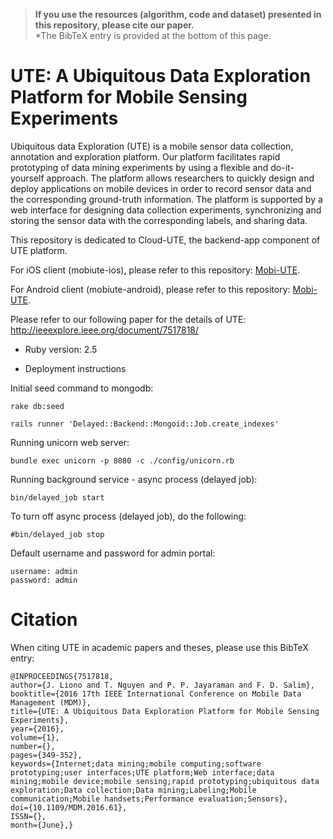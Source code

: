 > **If you use the resources (algorithm, code and dataset) presented in this repository, please cite our paper.**  
*The BibTeX entry is provided at the bottom of this page. 

# UTE: A Ubiquitous Data Exploration Platform for Mobile Sensing Experiments
Ubiquitous data Exploration (UTE) is a mobile sensor data collection, annotation and exploration platform. Our platform facilitates rapid prototyping of data mining experiments by using a flexible and do-it-yourself approach. The platform allows researchers to quickly design and deploy applications on mobile devices in order to record sensor data and the corresponding ground-truth information. The platform is supported by a web interface for designing data collection experiments, synchronizing and storing the sensor data with the corresponding labels, and sharing data.

This repository is dedicated to Cloud-UTE, the backend-app component of UTE platform. 

For iOS client (mobiute-ios), please refer to this repository: [Mobi-UTE](https://github.com/cruiseresearchgroup/mobiute-ios). 

For Android client (mobiute-android), please refer to this repository: [Mobi-UTE](https://github.com/cruiseresearchgroup/mobiute-android). 

Please refer to our following paper for the details of UTE: http://ieeexplore.ieee.org/document/7517818/ 

* Ruby version: 2.5

* Deployment instructions

Initial seed command to mongodb: 
```terminal
rake db:seed
```

```terminal
rails runner 'Delayed::Backend::Mongoid::Job.create_indexes'
```

Running unicorn web server: 
```terminal
bundle exec unicorn -p 8080 -c ./config/unicorn.rb
```

Running background service - async process (delayed job): 
```terminal
bin/delayed_job start 
```

To turn off async process (delayed job), do the following:
```terminal
#bin/delayed_job stop
```

Default username and password for admin portal: 
```
username: admin
password: admin
```

# Citation
When citing UTE in academic papers and theses, please use this BibTeX entry:
```
@INPROCEEDINGS{7517818, 
author={J. Liono and T. Nguyen and P. P. Jayaraman and F. D. Salim}, 
booktitle={2016 17th IEEE International Conference on Mobile Data Management (MDM)}, 
title={UTE: A Ubiquitous Data Exploration Platform for Mobile Sensing Experiments}, 
year={2016}, 
volume={1}, 
number={}, 
pages={349-352}, 
keywords={Internet;data mining;mobile computing;software prototyping;user interfaces;UTE platform;Web interface;data mining;mobile device;mobile sensing;rapid prototyping;ubiquitous data exploration;Data collection;Data mining;Labeling;Mobile communication;Mobile handsets;Performance evaluation;Sensors}, 
doi={10.1109/MDM.2016.61}, 
ISSN={}, 
month={June},}
```
